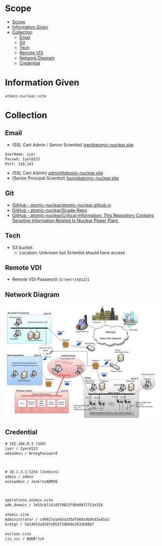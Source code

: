 # Scope

- [Scope](#scope)
- [Information Given](#information-given)
- [Collection](#collection)
  - [Email](#email)
  - [Git](#git)
  - [Tech](#tech)
  - [Remote VDI](#remote-vdi)
  - [Network Diagram](#network-diagram)
  - [Credential](#credential)

# Information Given
```
atomic-nuclear.site
```

# Collection

## Email
* (SSL Cert Admin / Senior Scientist)
iyer@atomic-nuclear.site

```
UserName: iyer
Passwd: Iyer@123
Port: 110,143
```

* (SSL Cert Admin)
admin@atomic-nuclear.site
* (Senior Principal Scientist)
homi@atomic-nuclear.site

## Git
- [GitHub - atomic-nuclear/atomic-nuclear.github.io](https://github.com/atomic-nuclear/atomic-nuclear.github.io)
- [GitHub - atomic-nuclear/Scada-Repo](https://github.com/atomic-nuclear/Scada-Repo)
- [GitHub - atomic-nuclear/Critical-Information: This Repository Contains Sensitive Information Related to Nuclear Power Plant.](https://github.com/atomic-nuclear/Critical-Information)

## Tech
* S3 bucket
  * Location: Unknown but Scientist should have access

## Remote VDI
- Remote VDI Password:  `Sc!ent!st@1221`

## Network Diagram
![picture 1](images/6b97ece5b0b5dac8cda58670220847b8abcbeb82e79a1131d08f72278ea7e5ab.png)  

## Credential

```
# 192.168.8.3 (SSH)
iyer / Iyer@123
webadmin / WrongPassword
```

<br/>

```
# 10.1.3.1:1234 (Jenkins)
admin / admin
autoadmin / Jenk!nsADMIN
```

<br/>

```
operations.atomic.site
adm_domain / 3d15cb1141d579823f8bb08f1f23e316

atomic.site
Administrator / c49927a1eb5a335dfb681db95d3a45a2  
krbtgt / 5d14653ad207e053f2dbb9e3833b08bf

nuclear.site
iis_svc / B@DB!tch

```